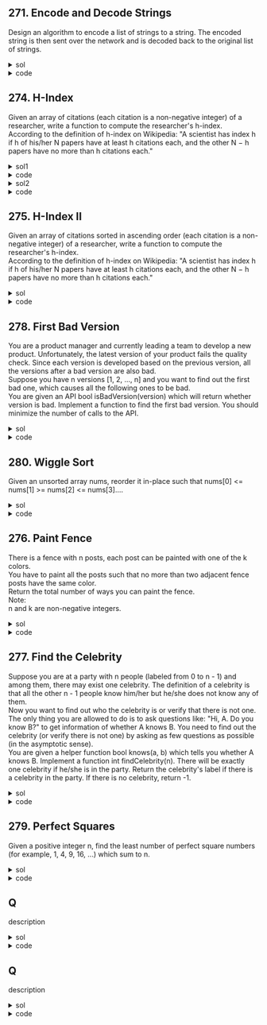 ## 271. Encode and Decode Strings
Design an algorithm to encode a list of strings to a string. The encoded string is then sent over the network and is decoded back to the original list of strings.  

<details><summary>sol</summary>
<p>

#### encode: len1/str1len2/str2..., decode: use str.find('/', i) to find the slash and get length information.

</p></details>

<details><summary>code</summary>
<p>

```python
class Codec:

    def encode(self, strs):
        """Encodes a list of strings to a single string.
        
        :type strs: List[str]
        :rtype: str
        """
        s = ''
        for string in strs:
            s += str(len(string)) + '/' + string
        return s

    def decode(self, s):
        """Decodes a single string to a list of strings.
        
        :type s: str
        :rtype: List[str]
        """
        strs = []
        i = 0
        while i < len(s):
            # find the slash's position
            j = s.find('/', i+1)
            length = int(s[i:j])
            strs.append(s[j+1:j+length+1])
            i = j+length+1
        return strs

```
</p></details>

## 274. H-Index
Given an array of citations (each citation is a non-negative integer) of a researcher, write a function to compute the researcher's h-index.  
According to the definition of h-index on Wikipedia: "A scientist has index h if h of his/her N papers have at least h citations each, and the other N − h papers have no more than h citations each."  

<details><summary>sol1</summary>
<p>

#### sort and find. time=O(nlogn) space=O(1)

</p></details>

<details><summary>code</summary>
<p>

```python
class Solution(object):
    def hIndex(self, citations):
        """
        :type citations: List[int]
        :rtype: int
        """
        if not citations:
            return 0
        citations.sort()
        for h in range(len(citations), 0, -1):
            if citations[len(citations)-h] >= h:
                return h
        return 0
```
</p></details>

<details><summary>sol2</summary>
<p>

#### count and find. time=O(n) space=O(n)

</p></details>

<details><summary>code</summary>
<p>

```python
class Solution(object):
    def hIndex(self, citations):
        """
        :type citations: List[int]
        :rtype: int
        """
        if not citations:
            return 0
        n = len(citations)
        count = [0] * (n+1)
        for citation in citations:
            count[min(n, citation)] += 1
        cur = 0
        for h in range(n, -1, -1):
            cur += count[h]
            if cur >= h:
                return h
        return 0
```
</p></details>

## 275. H-Index II
Given an array of citations sorted in ascending order (each citation is a non-negative integer) of a researcher, write a function to compute the researcher's h-index.  
According to the definition of h-index on Wikipedia: "A scientist has index h if h of his/her N papers have at least h citations each, and the other N − h papers have no more than h citations each."  



<details><summary>sol</summary>
<p>

#### binary search. compare citations[mid] and len-mid. time=O(logn), space=O(1)

</p></details>

<details><summary>code</summary>
<p>

```python
class Solution(object):
    def hIndex(self, citations):
        """
        :type citations: List[int]
        :rtype: int
        """
        length = len(citations)
        l, r = 0, length-1
        while l <= r:
            mid = (l+r) // 2
            if citations[mid] < length - mid:
                l = mid + 1
            elif citations[mid] > length - mid:
                r = mid - 1
            else:
                return citations[mid]
        return length - l

```
</p></details>

## 278. First Bad Version
You are a product manager and currently leading a team to develop a new product. Unfortunately, the latest version of your product fails the quality check. Since each version is developed based on the previous version, all the versions after a bad version are also bad.  
Suppose you have n versions [1, 2, ..., n] and you want to find out the first bad one, which causes all the following ones to be bad.  
You are given an API bool isBadVersion(version) which will return whether version is bad. Implement a function to find the first bad version. You should minimize the number of calls to the API.  

<details><summary>sol</summary>
<p>

#### binary search. time=O(logn), space=O(1)

</p></details>

<details><summary>code</summary>
<p>

```python
class Solution(object):
    def firstBadVersion(self, n):
        """
        :type n: int
        :rtype: int
        """
        l, r = 1, n
        while l <= r:
            mid = (l+r)//2
            isBad = isBadVersion(mid)
            if isBad:
                r = mid - 1
            else:
                l = mid + 1
        return l
```
</p></details>

## 280. Wiggle Sort
Given an unsorted array nums, reorder it in-place such that nums[0] <= nums[1] >= nums[2] <= nums[3]....

<details><summary>sol</summary>
<p>

#### Just iterate through nums and swap if violating the requirement. time=O(n), space=O(1)

</p></details>

<details><summary>code</summary>
<p>

```python
class Solution(object):
    def wiggleSort(self, nums):
        """
        :type nums: List[int]
        :rtype: None Do not return anything, modify nums in-place instead.
        """
        for i, num in enumerate(nums):
            if i % 2 == 0:
                if i+1 < len(nums) and num > nums[i+1]:
                    nums[i+1], nums[i] = nums[i], nums[i+1]
            else:
                if i+1 < len(nums) and num < nums[i+1]:
                    nums[i+1], nums[i] = nums[i], nums[i+1]
```
</p></details>

## 276. Paint Fence
There is a fence with n posts, each post can be painted with one of the k colors.  
You have to paint all the posts such that no more than two adjacent fence posts have the same color.  
Return the total number of ways you can paint the fence.  
Note:  
n and k are non-negative integers.

<details><summary>sol</summary>
<p>

#### DP with two variables : sameColor and diffColor. time=O(n), space=O(1)

</p></details>

<details><summary>code</summary>
<p>

```python
class Solution(object):
    def numWays(self, n, k):
        """
        :type n: int
        :type k: int
        :rtype: int
        """
        # backtracking TLE. Should use DP.
        if n == 0 or k == 0:
            return 0
        if n == 1:
            return k
        elif n == 2:
            return k * k
        sameColor, diffColor = k, k * (k-1)
        for i in range(3, n+1):
            tmp = diffColor
            diffColor = (sameColor+diffColor) * (k-1)
            sameColor = tmp
        return sameColor + diffColor

```
</p></details>

## 277. Find the Celebrity
Suppose you are at a party with n people (labeled from 0 to n - 1) and among them, there may exist one celebrity. The definition of a celebrity is that all the other n - 1 people know him/her but he/she does not know any of them.  
Now you want to find out who the celebrity is or verify that there is not one. The only thing you are allowed to do is to ask questions like: "Hi, A. Do you know B?" to get information of whether A knows B. You need to find out the celebrity (or verify there is not one) by asking as few questions as possible (in the asymptotic sense).  
You are given a helper function bool knows(a, b) which tells you whether A knows B. Implement a function int findCelebrity(n). There will be exactly one celebrity if he/she is in the party. Return the celebrity's label if there is a celebrity in the party. If there is no celebrity, return -1.  

<details><summary>sol</summary>
<p>

#### two pass - find the candidate -> check. time=O(n), space=O(1)

</p></details>

<details><summary>code</summary>
<p>

```python
class Solution(object):
    def findCelebrity(self, n):
        """
        :type n: int
        :rtype: int
        """
        if not n:
            return -1
        candidate = 0
        for i in range(n):
            if knows(candidate, i):
                candidate = i
        for i in range(n):
            if i != candidate and (knows(candidate, i) or not knows(i, candidate)):
                return -1
        return candidate
```
</p></details>

## 279. Perfect Squares
Given a positive integer n, find the least number of perfect square numbers (for example, 1, 4, 9, 16, ...) which sum to n.  

<details><summary>sol</summary>
<p>

#### DP. Since our task is to divide the numbers by perfect square numbers, we can seperate a num i into j*j and (i-j*j) and apply DP. Normal DP will TLE, need to use static(class) variables. time=O(n * sqrtn), space=O(n)

</p></details>

<details><summary>code</summary>
<p>

```python
class Solution(object):
    _dp = [0]
    def numSquares(self, n):
        """
        :type n: int
        :rtype: int
        """
        # backtracking TLE. Simple DP TLE. have to use static DP
        dp = self._dp
        while len(dp) < n+1:
            best = float('inf')
            i, j = len(dp), 1
            while j*j <= i:
                best = min(best, dp[i - j*j] + 1)
                j += 1
            dp.append(best)
        return dp[n]
            
```
</p></details>

## Q
description

<details><summary>sol</summary>
<p>

#### hint

</p></details>

<details><summary>code</summary>
<p>

```python
code
```
</p></details>

## Q
description

<details><summary>sol</summary>
<p>

#### hint

</p></details>

<details><summary>code</summary>
<p>

```python
code
```
</p></details>
